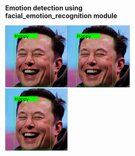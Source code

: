 <h2> Emotion detection using facial_emotion_recognition module </h2>

<img src='https://raw.githubusercontent.com/GH0STH4CKER/Emotion_Detection/main/src/Elon_happy.png' width='200px'><img src='https://raw.githubusercontent.com/GH0STH4CKER/Emotion_Detection/main/src/Elon_happy.png' width='200px'><img src='https://raw.githubusercontent.com/GH0STH4CKER/Emotion_Detection/main/src/Elon_happy.png' width='200px'>
